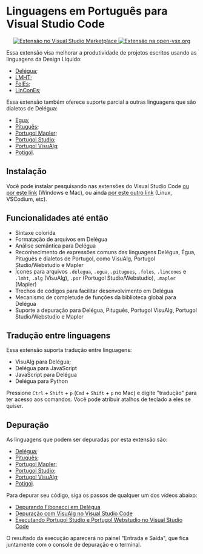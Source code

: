 # Linguagens em Português para Visual Studio Code

<p align="center">
  <a href="https://marketplace.visualstudio.com/items?itemName=designliquido.designliquido-vscode" title="Extensão no Visual Studio Marketplace">
    <img src="https://img.shields.io/visual-studio-marketplace/i/designliquido.designliquido-vscode?label=Visual%20Studio%20Marketplace" alt="Extensão no Visual Studio Marketplace" />
  </a>
  <a href="https://open-vsx.org/extension/designliquido/designliquido-vscode" title="Extensão na open-vsx.org">
    <img src="https://img.shields.io/open-vsx/dt/designliquido/designliquido-vscode?label=open-vsx.org" alt="Extensão na open-vsx.org" />
  </a>
</p>

Essa extensão visa melhorar a produtividade de projetos escritos usando as linguagens da Design Líquido: 

- [Delégua](https://github.com/DesignLiquido/delegua);
- [LMHT](https://github.com/DesignLiquido/LMHT);
- [FolEs](https://github.com/DesignLiquido/FolEs);
- [LinConEs](https://github.com/DesignLiquido/LinConEs);

Essa extensão também oferece suporte parcial a outras linguagens que são dialetos de Delégua:

- [Egua](https://egua.tech);
- [Pituguês](https://github.com/DesignLiquido/delegua/wiki/Dialetos#pitugues);
- [Portugol Mapler](https://portugol.sourceforge.io/);
- [Portugol Studio](http://lite.acad.univali.br/portugol/);
- [Portugol VisuAlg](https://visualg3.com.br/);
- [Potigol](https://potigol.github.io).

## Instalação

Você pode instalar pesquisando nas extensões do Visual Studio Code [ou por este link](https://marketplace.visualstudio.com/items?itemName=designliquido.designliquido-vscode) (Windows e Mac), ou ainda [por este outro link](https://open-vsx.org/extension/designliquido/designliquido-vscode) (Linux, VSCodium, etc).

## Funcionalidades até então

- Sintaxe colorida
- Formatação de arquivos em Delégua
- Análise semântica para Delégua
- Reconhecimento de expressões comuns das linguagens Delégua, Égua, Pituguês e dialetos de Portugol, como VisuAlg, Portugol Studio/Webstudio e Mapler
- Ícones para arquivos `.delegua`, `.egua`, `.pitugues`, `.foles`, `.lincones` e `.lmht`, `.alg` (VisuAlg), `.por` (Portugol Studio/Webstudio), `.mapler` (Mapler)
- Trechos de códigos para facilitar desenvolvimento em Delégua
- Mecanismo de completude de funções da biblioteca global para Delégua
- Suporte a depuração para Delégua, Pituguês, Portugol VisuAlg, Portugol Studio/Webstudio e Mapler

## Tradução entre linguagens

Essa extensão suporta tradução entre linguagens:

- VisuAlg para Delégua;
- Delégua para JavaScript
- JavaScript para Delégua
- Delégua para Python

Pressione `Ctrl` + `Shift` + `p` (`Cmd` + `Shift` + `p` no Mac) e digite "tradução" para ter acesso aos comandos. Você pode atribuir atalhos de teclado a eles se quiser.

## Depuração

As linguagens que podem ser depuradas por esta extensão são:

- [Delégua](https://github.com/DesignLiquido/delegua);
- [Pituguês](https://github.com/DesignLiquido/delegua/wiki/Dialetos#pitugues);
- [Portugol Mapler](https://portugol.sourceforge.io/);
- [Portugol Studio](http://lite.acad.univali.br/portugol/);
- [Portugol VisuAlg](https://visualg3.com.br/);
- [Potigol](https://potigol.github.io).

Para depurar seu código, siga os passos de qualquer um dos vídeos abaixo:

- [Depurando Fibonacci em Delégua](https://www.youtube.com/watch?v=TQxLekzvBv8)
- [Depuração com VisuAlg no Visual Studio Code](https://www.youtube.com/watch?v=-L70aVOMduc)
- [Executando Portugol Studio e Portugol Webstudio no Visual Studio Code](https://www.youtube.com/watch?v=joLJo875hMs)

O resultado da execução aparecerá no painel "Entrada e Saída", que fica juntamente com o console de depuração e o terminal.